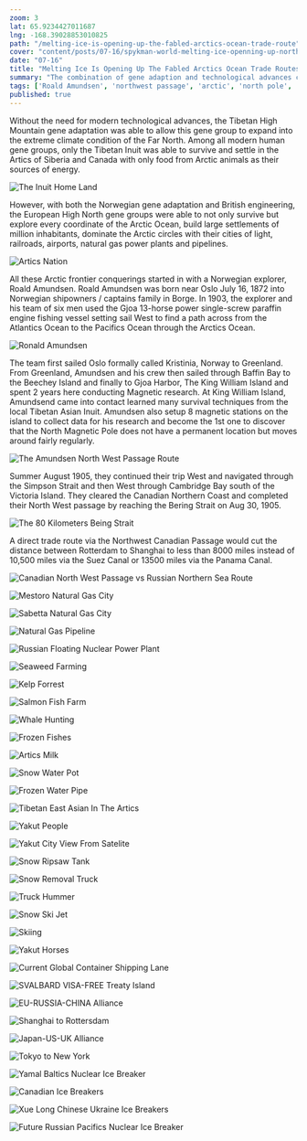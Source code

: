 ```yaml
---
zoom: 3
lat: 65.9234427011687  
lng: -168.39028853010825
path: "/melting-ice-is-opening-up-the-fabled-arctics-ocean-trade-route"
cover: "content/posts/07-16/spykman-world-melting-ice-openning-up-northwest-passage.jpg"
date: "07-16"
title: "Melting Ice Is Opening Up The Fabled Arctics Ocean Trade Routes"
summary: "The combination of gene adaption and technological advances compounded via many generation of highly surviable gene groups, some human gene groups were able to conquer geographical challenges with their wills and inventions."
tags: ['Roald Amundsen', 'northwest passage', 'arctic', 'north pole', 'norway','canada','russia','climate change','global warming']
published: true
---
```


Without the need for modern technological advances, the Tibetan High Mountain gene adaptation was able to allow this gene group to expand into the extreme climate condition of the Far North. Among all modern human gene groups, only the Tibetan Inuit was able to survive and settle in the Artics of Siberia and Canada with only food from Arctic animals as their sources of energy.

![The Inuit Home Land](https://storage.googleapis.com/spykman-world/the-inuit-home-land.png)

However, with both the Norwegian gene adaptation and British engineering, the European High North gene groups were able to not only survive but explore every coordinate of the Arctic Ocean, build large settlements of million inhabitants, dominate the Arctic circles with their cities of light, railroads, airports, natural gas power plants and pipelines. 

![Artics Nation](https://storage.googleapis.com/spykman-world/artics-nations.png)

All these Arctic frontier conquerings started in with a Norwegian explorer, Roald Amundsen. Roald Amundsen was born near Oslo July 16, 1872 into Norwegian shipowners / captains family in Borge. In 1903, the explorer and his team of six men used the Gjoa 13-horse power single-screw paraffin engine fishing vessel setting sail West to find a path across from the Atlantics Ocean to the Pacifics Ocean through the Arctics Ocean.

![Ronald Amundsen](https://storage.googleapis.com/spykman-world/Ronald%20Amundsen%20Arctics%20Expedition%20Team.png)

The team first sailed Oslo formally called Kristinia, Norway to Greenland. From Greenland, Amundsen and his crew then sailed through Baffin Bay to the Beechey Island and finally to Gjoa Harbor, The King William Island and spent 2 years here conducting Magnetic research. At King William Island, Amundsend came into contact learned many survival techniques from the local Tibetan Asian Inuit. Amundsen also setup 8 magnetic stations on the island to collect data for his research and become the 1st one to discover that the North Magnetic Pole does not have a permanent location but moves around fairly regularly.

![The Amundsen North West Passage Route](https://storage.googleapis.com/spykman-world/The%20North%20West%20Canadian%20Coast%20Route.png)

Summer August 1905, they continued their trip West and navigated through the Simpson Strait and then West through Cambridge Bay south of the Victoria Island. They cleared the Canadian Northern Coast and completed their North West passage by reaching the Bering Strait on Aug 30, 1905.

![The 80 Kilometers Being Strait](https://storage.googleapis.com/spykman-world/80-kilometer-bering-strait.png)

A direct trade route via the Northwest Canadian Passage would cut the distance between Rotterdam to Shanghai to less than 8000 miles instead of 10,500 miles via the Suez Canal or 13500 miles via the Panama Canal.

![Canadian North West Passage vs Russian Northern Sea Route](https://storage.googleapis.com/spykman-world/Northern%20Russian%20Route%20vs%20North%20West%20Canadian%20Route.png)

![Mestoro Natural Gas City](https://storage.googleapis.com/spykman-world/natural-gas-city-of-mestoro-russia.png)

![Sabetta Natural Gas City](https://storage.googleapis.com/spykman-world/sabetta-natural-gas-settlement.png)

![Natural Gas Pipeline](https://storage.googleapis.com/spykman-world/natural-gas-pipeline.png)

![Russian Floating Nuclear Power Plant](https://storage.googleapis.com/spykman-world/akademik_lomomnosov_floating_nuclear_powerplant.png)

![Seaweed Farming](https://storage.googleapis.com/spykman-world/seaweed-farming.png)

![Kelp Forrest](https://storage.googleapis.com/spykman-world/artics-kelp-forrest.png)

![Salmon Fish Farm](https://storage.googleapis.com/spykman-world/salmon-fish-farm.png)

![Whale Hunting](https://storage.googleapis.com/spykman-world/whale-hunting.png)

![Frozen Fishes](https://storage.googleapis.com/spykman-world/frozen-fishese.png)

![Artics Milk](https://storage.googleapis.com/spykman-world/artics-milk-cow.png)

![Snow Water Pot](https://storage.googleapis.com/spykman-world/snow-water-pot.png)

![Frozen Water Pipe](https://storage.googleapis.com/spykman-world/frozen-pipe.png)

![Tibetan East Asian In The Artics](https://storage.googleapis.com/spykman-world/artics-tibetan-east-asian-gene-expression.png)

![Yakut People](https://storage.googleapis.com/spykman-world/yakut-people.png)

![Yakut City View From Satelite](https://storage.googleapis.com/spykman-world/yakut-city-view-from-satelites.png)

![Snow Ripsaw Tank](https://storage.googleapis.com/spykman-world/snow-ripsaw-tank.png)

![Snow Removal Truck](https://storage.googleapis.com/spykman-world/snow_removal_truck.png)

![Truck Hummer](https://storage.googleapis.com/spykman-world/track_hummer.png)

![Snow Ski Jet](https://storage.googleapis.com/spykman-world/snow_skijet.png)

![Skiing](https://storage.googleapis.com/spykman-world/skiing.png)

![Yakut Horses](https://storage.googleapis.com/spykman-world/yakut-horses.png)

![Current Global Container Shipping Lane](https://storage.googleapis.com/spykman-world/current-global-containers-shipping-lanes.png)

![SVALBARD VISA-FREE Treaty Island](https://storage.googleapis.com/spykman-world/svalbard_treaty_VISA_Free_island.png)

![EU-RUSSIA-CHINA Alliance](https://storage.googleapis.com/spykman-world/eu-russia-china-alliance-trade-route.png)

![Shanghai to Rottersdam](https://storage.googleapis.com/spykman-world/northern-sea-route-from-shanghai-to-rotterdam.png)

![Japan-US-UK Alliance](https://storage.googleapis.com/spykman-world/china-us-uk-alliance-trade-route.png)

![Tokyo to New York](https://storage.googleapis.com/spykman-world/nothern-sea-route-frrom-tokyo-to-newyork.png)

![Yamal Baltics Nuclear Ice Breaker](https://storage.googleapis.com/spykman-world/yamal_nuclear_power_ice_breaker.png)

![Canadian Ice Breakers](https://storage.googleapis.com/spykman-world/canadian-ice-breakers.png)

![Xue Long Chinese Ukraine Ice Breakers](https://storage.googleapis.com/spykman-world/xue_long_chinese_ukrainian_ice_breakers.png)

![Future Russian Pacifics Nuclear Ice Breaker](https://storage.googleapis.com/spykman-world/far_east_russian_developing_nuclear_ice_breaker.png)
